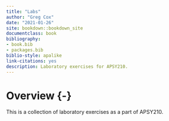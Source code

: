 ```yaml
--- 
title: "Labs"
author: "Greg Cox"
date: "2021-01-26"
site: bookdown::bookdown_site
documentclass: book
bibliography:
- book.bib
- packages.bib
biblio-style: apalike
link-citations: yes
description: Laboratory exercises for APSY210.
---
```


# Overview {-}

This is a collection of laboratory exercises as a part of APSY210.



